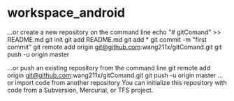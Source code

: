 # workspace_android
…or create a new repository on the command line
echo "# gitComand" >> README.md
git init
git add README.md
git add *
git commit -m "first commit"
git remote add origin git@github.com:wang211x/gitComand.git
git push -u origin master

…or push an existing repository from the command line
git remote add origin git@github.com:wang211x/gitComand.git
git push -u origin master
…or import code from another repository
You can initialize this repository with code from a Subversion, Mercurial, or TFS project.
